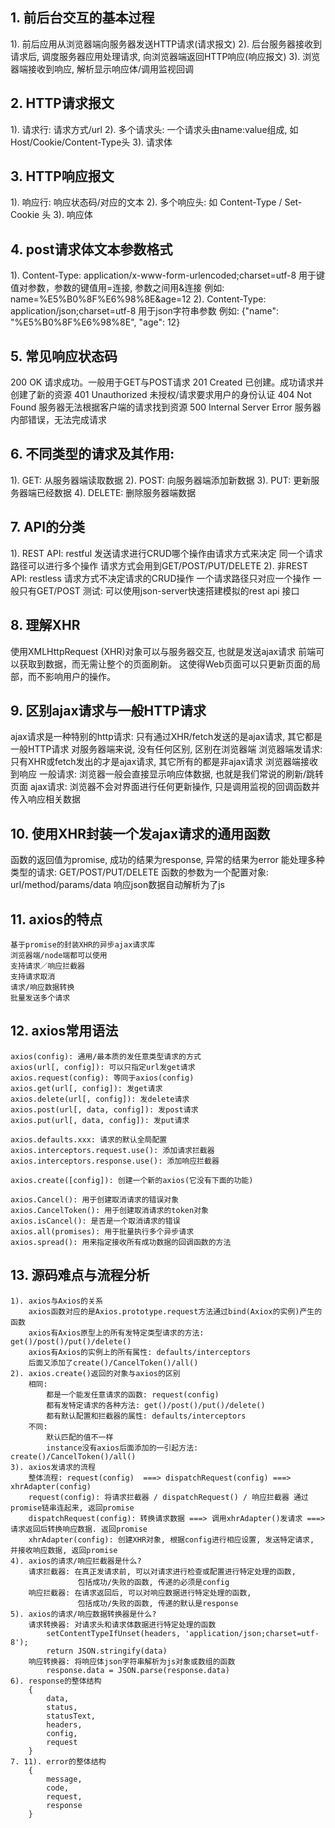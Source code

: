 ## 1. 前后台交互的基本过程
  1). 前后应用从浏览器端向服务器发送HTTP请求(请求报文)
  2). 后台服务器接收到请求后, 调度服务器应用处理请求, 向浏览器端返回HTTP响应(响应报文)
  3). 浏览器端接收到响应, 解析显示响应体/调用监视回调

## 2. HTTP请求报文
  1). 请求行: 请求方式/url
  2). 多个请求头: 一个请求头由name:value组成, 如Host/Cookie/Content-Type头
  3). 请求体

## 3. HTTP响应报文
  1). 响应行: 响应状态码/对应的文本
  2). 多个响应头: 如 Content-Type / Set-Cookie 头
  3). 响应体

## 4. post请求体文本参数格式
  1). Content-Type: application/x-www-form-urlencoded;charset=utf-8
      用于键值对参数，参数的键值用=连接, 参数之间用&连接
      例如: name=%E5%B0%8F%E6%98%8E&age=12
  2). Content-Type: application/json;charset=utf-8
      用于json字符串参数
      例如: {"name": "%E5%B0%8F%E6%98%8E", "age": 12}

## 5. 常见响应状态码
  200	OK                     请求成功。一般用于GET与POST请求
  201 Created                已创建。成功请求并创建了新的资源
  401 Unauthorized           未授权/请求要求用户的身份认证
  404 Not Found              服务器无法根据客户端的请求找到资源
  500 Internal Server Error  服务器内部错误，无法完成请求

## 6. 不同类型的请求及其作用:
  1). GET: 从服务器端读取数据
  2). POST: 向服务器端添加新数据
  3). PUT: 更新服务器端已经数据
  4). DELETE: 删除服务器端数据

## 7. API的分类
  1). REST API:    restful
      发送请求进行CRUD哪个操作由请求方式来决定
      同一个请求路径可以进行多个操作
      请求方式会用到GET/POST/PUT/DELETE
  2). 非REST API:   restless
      请求方式不决定请求的CRUD操作
      一个请求路径只对应一个操作
      一般只有GET/POST
  测试: 可以使用json-server快速搭建模拟的rest api 接口

## 8. 理解XHR
  使用XMLHttpRequest (XHR)对象可以与服务器交互, 也就是发送ajax请求
  前端可以获取到数据，而无需让整个的页面刷新。
  这使得Web页面可以只更新页面的局部，而不影响用户的操作。

## 9. 区别ajax请求与一般HTTP请求
  ajax请求是一种特别的http请求: 只有通过XHR/fetch发送的是ajax请求, 其它都是一般HTTP请求
  对服务器端来说, 没有任何区别, 区别在浏览器端
  浏览器端发请求: 只有XHR或fetch发出的才是ajax请求, 其它所有的都是非ajax请求
  浏览器端接收到响应
      一般请求: 浏览器一般会直接显示响应体数据, 也就是我们常说的刷新/跳转页面
      ajax请求: 浏览器不会对界面进行任何更新操作, 只是调用监视的回调函数并传入响应相关数据

## 10. 使用XHR封装一个发ajax请求的通用函数
  函数的返回值为promise, 成功的结果为response, 异常的结果为error
  能处理多种类型的请求: GET/POST/PUT/DELETE
  函数的参数为一个配置对象: url/method/params/data
  响应json数据自动解析为了js

## 11. axios的特点
    基于promise的封装XHR的异步ajax请求库
    浏览器端/node端都可以使用
    支持请求／响应拦截器
    支持请求取消
    请求/响应数据转换
    批量发送多个请求

## 12. axios常用语法
    axios(config): 通用/最本质的发任意类型请求的方式
    axios(url[, config]): 可以只指定url发get请求
    axios.request(config): 等同于axios(config)
    axios.get(url[, config]): 发get请求
    axios.delete(url[, config]): 发delete请求
    axios.post(url[, data, config]): 发post请求
    axios.put(url[, data, config]): 发put请求
    
    axios.defaults.xxx: 请求的默认全局配置
    axios.interceptors.request.use(): 添加请求拦截器
    axios.interceptors.response.use(): 添加响应拦截器

    axios.create([config]): 创建一个新的axios(它没有下面的功能)
    
    axios.Cancel(): 用于创建取消请求的错误对象
    axios.CancelToken(): 用于创建取消请求的token对象
    axios.isCancel(): 是否是一个取消请求的错误
    axios.all(promises): 用于批量执行多个异步请求
    axios.spread(): 用来指定接收所有成功数据的回调函数的方法

## 13. 源码难点与流程分析
    1). axios与Axios的关系
        axios函数对应的是Axios.prototype.request方法通过bind(Axiox的实例)产生的函数
        axios有Axios原型上的所有发特定类型请求的方法: get()/post()/put()/delete()
        axios有Axios的实例上的所有属性: defaults/interceptors
        后面又添加了create()/CancelToken()/all()
    2). axios.create()返回的对象与axios的区别
        相同: 
            都是一个能发任意请求的函数: request(config)
            都有发特定请求的各种方法: get()/post()/put()/delete()
            都有默认配置和拦截器的属性: defaults/interceptors
        不同:
            默认匹配的值不一样
            instance没有axios后面添加的一引起方法: create()/CancelToken()/all()
    3). axios发请求的流程
        整体流程: request(config)  ===> dispatchRequest(config) ===> xhrAdapter(config)
        request(config): 将请求拦截器 / dispatchRequest() / 响应拦截器 通过promise链串连起来, 返回promise
        dispatchRequest(config): 转换请求数据 ===> 调用xhrAdapter()发请求 ===> 请求返回后转换响应数据. 返回promise
        xhrAdapter(config): 创建XHR对象, 根据config进行相应设置, 发送特定请求, 并接收响应数据, 返回promise 
    4). axios的请求/响应拦截器是什么?
        请求拦截器: 在真正发请求前, 可以对请求进行检查或配置进行特定处理的函数, 
                   包括成功/失败的函数, 传递的必须是config
        响应拦截器: 在请求返回后, 可以对响应数据进行特定处理的函数,
                   包括成功/失败的函数, 传递的默认是response
    5). axios的请求/响应数据转换器是什么?
        请求转换器: 对请求头和请求体数据进行特定处理的函数
            setContentTypeIfUnset(headers, 'application/json;charset=utf-8');
            return JSON.stringify(data)
        响应转换器: 将响应体json字符串解析为js对象或数组的函数
            response.data = JSON.parse(response.data)
    6). response的整体结构
        {
            data,
            status,
            statusText,
            headers,
            config,
            request
        }
    7. 11). error的整体结构
        {
            message,
            code,
            request,
            response
        }